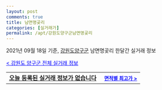 ```yaml
---
layout: post
comments: true
title: 남면명곶리
categories: [실거래가]
permalink: /apt/강원도양구군남면명곶리
---
```


2021년 09월 18일 기준, <a href="/apt/강원도양구군">강원도양구군</a> 남면명곶리 한달간 실거래 정보

<a style="color: blue;" href="/apt/강원도양구군">< 강원도 양구군 전체 실거래 정보</a>
<!---- start ---->
<table>
  <tr>
    <td colspan="4" style="font-weight: bold;"><a href="/apt/강원도양구군남면명곶리{name_without_space}">오늘 등록된 실거래 정보가 없습니다</a> &nbsp;&nbsp;&nbsp; <a style="color: blue; font-size: smaller;" href="/apt/강원도양구군남면명곶리{name_without_space}">면적별 최고가 ></a></td>
  </tr>
    
</table>
<!---- end ---->
    